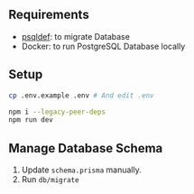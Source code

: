 ## Requirements

- [psqldef](https://github.com/sqldef/sqldef/releases/latest): to migrate Database
- Docker: to run PostgreSQL Database locally

## Setup

```sh
cp .env.example .env # And edit .env
```

```sh
npm i --legacy-peer-deps
npm run dev
```

## Manage Database Schema

1. Update `schema.prisma` manually.
1. Run `db/migrate`
